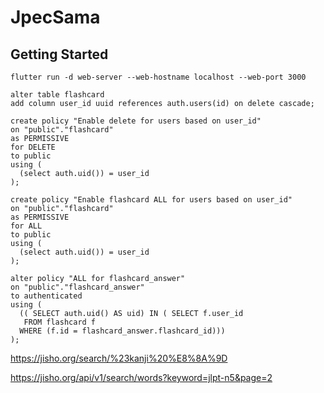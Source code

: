 # JpecSama

## Getting Started

```
flutter run -d web-server --web-hostname localhost --web-port 3000
```


```
alter table flashcard
add column user_id uuid references auth.users(id) on delete cascade;
```

```
create policy "Enable delete for users based on user_id"
on "public"."flashcard"
as PERMISSIVE
for DELETE
to public
using (
  (select auth.uid()) = user_id
);
```

```
create policy "Enable flashcard ALL for users based on user_id"
on "public"."flashcard"
as PERMISSIVE
for ALL
to public
using (
  (select auth.uid()) = user_id
);
```

```
alter policy "ALL for flashcard_answer"
on "public"."flashcard_answer"
to authenticated
using (
  (( SELECT auth.uid() AS uid) IN ( SELECT f.user_id
   FROM flashcard f
  WHERE (f.id = flashcard_answer.flashcard_id)))
);
```


https://jisho.org/search/%23kanji%20%E8%8A%9D

https://jisho.org/api/v1/search/words?keyword=jlpt-n5&page=2
